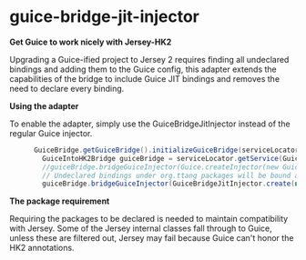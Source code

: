 guice-bridge-jit-injector
=========================

__Get Guice to work nicely with Jersey-HK2__

Upgrading a Guice-ified project to Jersey 2 requires finding all undeclared bindings and adding them to the Guice config, this adapter extends the capabilities of the bridge to include Guice JIT bindings and removes the need to declare every binding.

__Using the adapter__

To enable the adapter, simply use the GuiceBridgeJitInjector instead of the regular Guice injector.

```java
      GuiceBridge.getGuiceBridge().initializeGuiceBridge(serviceLocator);
    	GuiceIntoHK2Bridge guiceBridge = serviceLocator.getService(GuiceIntoHK2Bridge.class);
    	//guiceBridge.bridgeGuiceInjector(Guice.createInjector(new GuiceModule()));
    	// Undeclared bindings under org.ttang packages will be bound automatically by Guice
    	guiceBridge.bridgeGuiceInjector(GuiceBridgeJitInjector.create(new GuiceModule(), Package.getPackage("org.ttang")));
```

__The package requirement__

Requiring the packages to be declared is needed to maintain compatibility with Jersey. Some of the Jersey internal classes fall through to Guice, unless these are filtered out, Jersey may fail because Guice can't honor the HK2 annotations.

